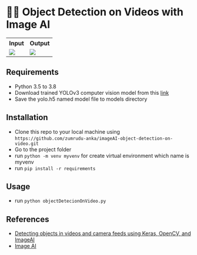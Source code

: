 # 🕵️‍♂️ Object Detection on Videos with Image AI

<p align="center">
    <table align="center">
        <tr>
            <th>Input</th>
            <th>Output</th>
        </tr>
        <tr>
            <td>
                <img src="https://github.com/zumrudu-anka/imageAI-object-detection-on-video/blob/main/presentation/input.gif">
            </td>
            <td>
                <img src="https://github.com/zumrudu-anka/imageAI-object-detection-on-video/blob/main/presentation/output.gif">
            </td>
        </tr>
    </table>
</p>

## Requirements

- Python 3.5 to 3.8
- Download trained YOLOv3 computer vision model from this [link](https://github.com/OlafenwaMoses/ImageAI/releases/download/1.0/yolo.h5)
- Save the yolo.h5 named model file to models directory

## Installation

- Clone this repo to your local machine using `https://github.com/zumrudu-anka/imageAI-object-detection-on-video.git`
- Go to the project folder
- run `python -m venv myvenv` for create virtual environment which name is myvenv
- run `pip install -r requirements`

## Usage

- run `python objectDetecionOnVideo.py`

## References

- [Detecting objects in videos and camera feeds using Keras, OpenCV, and ImageAI](https://heartbeat.fritz.ai/detecting-objects-in-videos-and-camera-feeds-using-keras-opencv-and-imageai-c869fe1ebcdb)
- [Image AI](https://github.com/OlafenwaMoses/ImageAI)
